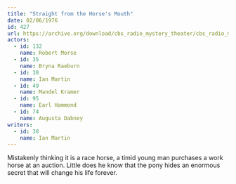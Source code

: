 ```yaml
---
title: "Straight from the Horse's Mouth"
date: 02/06/1976
id: 427
url: https://archive.org/download/cbs_radio_mystery_theater/cbs_radio_mystery_theater-0401-0450.zip/cbs_radio_mystery_theater-0401-0450%2Fcbsrmt_0427_straight_from_the_horses_mouth.mp3
actors:  
  - id: 132
    name: Robert Morse  
  - id: 35
    name: Bryna Raeburn  
  - id: 38
    name: Ian Martin  
  - id: 49
    name: Mandel Kramer  
  - id: 95
    name: Earl Hammond  
  - id: 74
    name: Augusta Dabney
writers:  
  - id: 38
    name: Ian Martin
---
```

Mistakenly thinking it is a race horse, a timid young man purchases a work horse at an auction. Little does he know that the pony hides an enormous secret that will change his life forever.